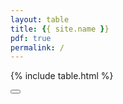 ```yaml
---
layout: table
title: {{ site.name }}
pdf: true
permalink: /
---
```


{% include table.html %}

<div>
    <a href="/expfactory/generate"><button class="next-button btn btn-primary"><i class="fa fa-chevron-right"></i> </button></a>
</div><br>
